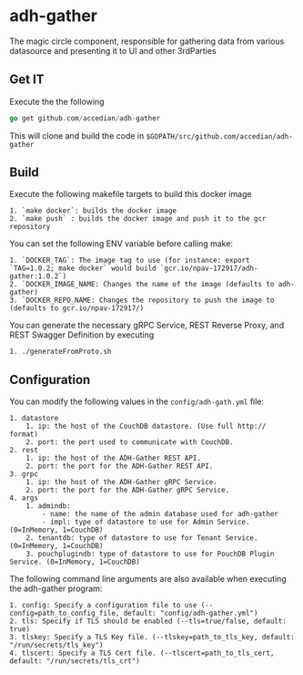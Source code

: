 # adh-gather

The magic circle component, responsible for gathering data from various datasource and presenting it to UI and other 3rdParties

## Get IT

Execute the the following

```go
go get github.com/accedian/adh-gather
```

This will clone and build the code in `$GOPATH/src/github.com/accedian/adh-gather`

## Build

Execute the following makefile targets to build this docker image

	1. `make docker`: builds the docker image
	2. `make push` : builds the docker image and push it to the gcr repository

You can set the following ENV variable before calling make:

	1. `DOCKER_TAG`: The image tag to use (for instance: export `TAG=1.0.2; make docker` would build `gcr.io/npav-172917/adh-gather:1.0.2`)
	2. `DOCKER_IMAGE_NAME: Changes the name of the image (defaults to adh-gather)
	3. `DOCKER_REPO_NAME: Changes the repository to push the image to (defaults to gcr.io/npav-172917/)

You can generate the necessary gRPC Service, REST Reverse Proxy, and REST Swagger Definition by executing

	1. ./generateFromProto.sh  


## Configuration

You can modify the following values in  the `config/adh-gath.yml` file:

	1. datastore
    	1. ip: the host of the CouchDB datastore. (Use full http:// format) 
    	2. port: the port used to communicate with CouchDB.
  	2. rest
    	1. ip: the host of the ADH-Gather REST API.
    	2. port: the port for the ADH-Gather REST API.
  	3. grpc
		1. ip: the host of the ADH-Gather gRPC Service.
    	2. port: the port for the ADH-Gather gRPC Service.
  	4. args
    	1. admindb: 
			- name: the name of the admin database used for adh-gather
			- impl: type of datastore to use for Admin Service. (0=InMemory, 1=CouchDB)
		2. tenantdb: type of datastore to use for Tenant Service. (0=InMemory, 1=CouchDB)
		3. pouchplugindb: type of datastore to use for PouchDB Plugin Service. (0=InMemory, 1=CouchDB)

The following command line arguments are also available when executing the adh-gather program:
	
	1. config: Specify a configuration file to use (--config=path_to_config_file, default: "config/adh-gather.yml")
	2. tls: Specify if TLS should be enabled (--tls=true/false, default: true)
	3. tlskey: Specify a TLS Key file. (--tlskey=path_to_tls_key, default: "/run/secrets/tls_key")
	4. tlscert: Specify a TLS Cert file. (--tlscert=path_to_tls_cert, default: "/run/secrets/tls_crt")
